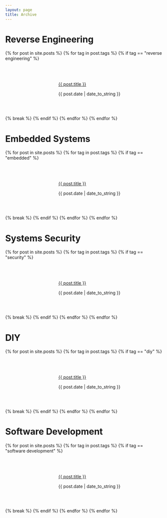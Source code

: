 ```yaml
---
layout: page
title: Archive
---
```


<style>
.post-tile {
  display: flex;
  align-items: center;
  margin: 10px 0;
}
.post-thumbnail {
  width: 150px;
  height: 150px;
  background-position: center;
  background-repeat: no-repeat;
  background-size: cover;
  margin-right: 20px;
}
.post-details {
  flex: 1;
}
</style>


# Reverse Engineering

{% for post in site.posts %}
  {% for tag in post.tags %}
    {% if tag == "reverse engineering" %}
<div class="post-tile">
  <a href="{{ site.baseurl }}{{ post.url }}">
    <div class="post-thumbnail" style="background-image: url('{{ site.baseurl }}{{ post.thumbnail }}');"></div>
  </a>
  <div class="post-details">
    <p><a href="{{ site.baseurl }}{{ post.url }}">{{ post.title }}</a></p>
    <p>{{ post.date | date_to_string }}</p>
  </div>
</div>
    {% break %}
    {% endif %}
  {% endfor %}
{% endfor %}



# Embedded Systems

{% for post in site.posts %}
  {% for tag in post.tags %}
    {% if tag == "embedded" %}
<div class="post-tile">
  <a href="{{ site.baseurl }}{{ post.url }}">
    <div class="post-thumbnail" style="background-image: url('{{ site.baseurl }}{{ post.thumbnail }}');"></div>
  </a>
  <div class="post-details">
    <p><a href="{{ site.baseurl }}{{ post.url }}">{{ post.title }}</a></p>
    <p>{{ post.date | date_to_string }}</p>
  </div>
</div>
    {% break %}
    {% endif %}
  {% endfor %}
{% endfor %}



# Systems Security

{% for post in site.posts %}
  {% for tag in post.tags %}
    {% if tag == "security" %}
<div class="post-tile">
  <a href="{{ site.baseurl }}{{ post.url }}">
    <div class="post-thumbnail" style="background-image: url('{{ site.baseurl }}{{ post.thumbnail }}');"></div>
  </a>
  <div class="post-details">
    <p><a href="{{ site.baseurl }}{{ post.url }}">{{ post.title }}</a></p>
    <p>{{ post.date | date_to_string }}</p>
  </div>
</div>
    {% break %}
    {% endif %}
  {% endfor %}
{% endfor %}



# DIY

{% for post in site.posts %}
  {% for tag in post.tags %}
    {% if tag == "diy" %}
<div class="post-tile">
  <a href="{{ site.baseurl }}{{ post.url }}">
    <div class="post-thumbnail" style="background-image: url('{{ site.baseurl }}{{ post.thumbnail }}');"></div>
  </a>
  <div class="post-details">
    <p><a href="{{ site.baseurl }}{{ post.url }}">{{ post.title }}</a></p>
    <p>{{ post.date | date_to_string }}</p>
  </div>
</div>
    {% break %}
    {% endif %}
  {% endfor %}
{% endfor %}



# Software Development

{% for post in site.posts %}
  {% for tag in post.tags %}
    {% if tag == "software development" %}
<div class="post-tile">
  <a href="{{ site.baseurl }}{{ post.url }}">
    <div class="post-thumbnail" style="background-image: url('{{ site.baseurl }}{{ post.thumbnail }}');"></div>
  </a>
  <div class="post-details">
    <p><a href="{{ site.baseurl }}{{ post.url }}">{{ post.title }}</a></p>
    <p>{{ post.date | date_to_string }}</p>
  </div>
</div>
    {% break %}
    {% endif %}
  {% endfor %}
{% endfor %}
